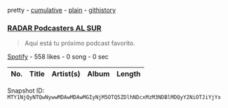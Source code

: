 pretty - [cumulative](/playlists/cumulative/37i9dQZF1DWVzxICEYRu0h.md) - [plain](/playlists/plain/37i9dQZF1DWVzxICEYRu0h) - [githistory](https://github.githistory.xyz/mackorone/spotify-playlist-archive/blob/main/playlists/plain/37i9dQZF1DWVzxICEYRu0h)

### [RADAR Podcasters AL SUR](https://open.spotify.com/playlist/37i9dQZF1DWVzxICEYRu0h)

> Aquí está tu próximo podcast favorito.

[Spotify](https://open.spotify.com/user/spotify) - 558 likes - 0 song - 0 sec

| No. | Title | Artist(s) | Album | Length |
|---|---|---|---|---|

Snapshot ID: `MTY1NjQyNTQwNywwMDAwMDAwMGIyNjM5OTQ5ZDlhNDcxMzM3NDBlMDQyY2NiOTJiYjYx`
